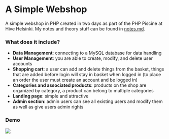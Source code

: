 # A Simple Webshop

A simple webshop in PHP created in two days as part of the PHP Piscine at Hive Helsinki. My notes and theory stuff can be found in [notes.md](notes.md).

### What does it include?

- __Data Management__: connecting to a MySQL database for data handling
- __User Management__: you are able to create, modify, and delete user accounts
- __Shopping cart__: a user can add and delete things from the basket, things that are added before login will stay in basket when logged in (to place an order the user must create an account and be logged in)
- __Categories and associated products__: products on the shop are organized by category, a product can belong to multiple categories
- __Landing page__: simple and attractive
- __Admin section__: admin users can see all existing users and modify them as well as give users admin rights

### Demo

![](demo.gif)
